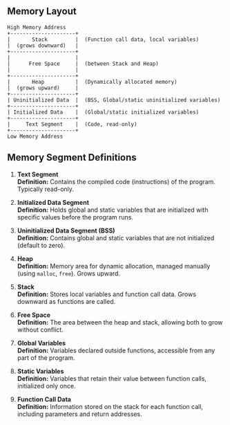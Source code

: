 
## Memory Layout

```
High Memory Address
+---------------------+
|       Stack         |  (Function call data, local variables)
|  (grows downward)   |
+---------------------+
|                     |
|      Free Space     |  (between Stack and Heap)
|                     |
+---------------------+
|       Heap          |  (Dynamically allocated memory)
|  (grows upward)     |
+---------------------+
| Uninitialized Data  |  (BSS, Global/static uninitialized variables)
+---------------------+
| Initialized Data    |  (Global/static initialized variables)
+---------------------+
|     Text Segment    |  (Code, read-only)
+---------------------+
Low Memory Address
```

## Memory Segment Definitions

1. **Text Segment**  
   **Definition:** Contains the compiled code (instructions) of the program. Typically read-only.

2. **Initialized Data Segment**  
   **Definition:** Holds global and static variables that are initialized with specific values before the program runs.

3. **Uninitialized Data Segment (BSS)**  
   **Definition:** Contains global and static variables that are not initialized (default to zero).

4. **Heap**  
   **Definition:** Memory area for dynamic allocation, managed manually (using `malloc`, `free`). Grows upward.

5. **Stack**  
   **Definition:** Stores local variables and function call data. Grows downward as functions are called.

6. **Free Space**  
   **Definition:** The area between the heap and stack, allowing both to grow without conflict.

7. **Global Variables**  
   **Definition:** Variables declared outside functions, accessible from any part of the program.

8. **Static Variables**  
   **Definition:** Variables that retain their value between function calls, initialized only once.

9. **Function Call Data**  
   **Definition:** Information stored on the stack for each function call, including parameters and return addresses.